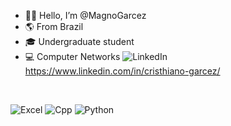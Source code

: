 - 💪🏽 Hello, I’m @MagnoGarcez
- 🌎 From Brazil
- 🎓 Undergraduate student
- 💻 Computer Networks
![LinkedIn](https://img.shields.io/badge/LinkedIn-0077B5?style=for-the-badge&logo=linkedin&logoColor=white) https://www.linkedin.com/in/cristhiano-garcez/
<br>

![Excel](https://img.shields.io/badge/Microsoft_Excel-217346?style=for-the-badge&logo=microsoft-excel&logoColor=white)
![Cpp](https://img.shields.io/badge/C%2B%2B-00599C?style=for-the-badge&logo=c%2B%2B&logoColor=white)
![Python](https://img.shields.io/badge/Python-FFD43B?style=for-the-badge&logo=python&logoColor=darkgreen)

<!---
MagnoGarcez/MagnoGarcez is a ✨ special ✨ repository because its `README.md` (this file) appears on your GitHub profile.
You can click the Preview link to take a look at your changes.
--->
